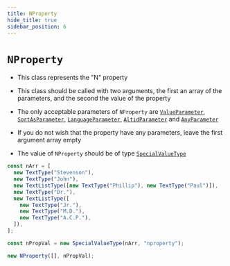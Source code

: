 ```yaml
---
title: NProperty
hide_title: true
sidebar_position: 6
---
```


# `NProperty`

- This class represents the "N" property

- This class should be called with two arguments, the first an array of the parameters, and the second the value of the property

- The only acceptable parameters of `NProperty` are [`ValueParameter`](/documentation/parameters/valueparameter), [`SortAsParameter`](/documentation/parameters/sortasparameter), [`LanguageParameter`](/documentation/parameters/languageparameter), [`AltidParameter`](/documentation/parameters/altidparameter) and [`AnyParameter`](/documentation/parameters/anyparameter)

- If you do not wish that the property have any parameters, leave the first argument array empty

- The value of `NProperty` should be of type [`SpecialValueType`](/documentation/values/specialvaluetype)

```js
const nArr = [
  new TextType("Stevenson"),
  new TextType("John"),
  new TextListType([new TextType("Phillip"), new TextType("Paul")]),
  new TextType("Dr."),
  new TextListType([
    new TextType("Jr."),
    new TextType("M.D."),
    new TextType("A.C.P."),
  ]),
];

const nPropVal = new SpecialValueType(nArr, "nproperty");

new NProperty([], nPropVal);
```
